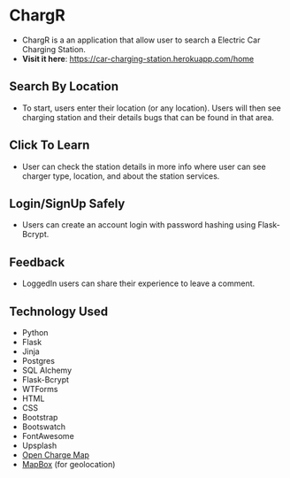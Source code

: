 # ChargR
- ChargR is a an application that allow user to search a Electric Car Charging Station.
- **Visit it here**: https://car-charging-station.herokuapp.com/home 

## Search By Location
- To start, users enter their location (or any location). Users will then see charging station and their details bugs that can be found in that area.

## Click To Learn
- User can check the station details in more info where user can see charger type, location, and about the station services. 

## Login/SignUp Safely
- Users can create an account login with password hashing using Flask-Bcrypt.

## Feedback 
- LoggedIn users can share their experience to leave a comment.

## Technology Used
 - Python
 - Flask
 - Jinja
 - Postgres
 - SQL Alchemy
 - Flask-Bcrypt
 - WTForms
 - HTML
 - CSS
 - Bootstrap
 - Bootswatch
 - FontAwesome
 - Upsplash 
 - [Open Charge Map](https://openchargemap.org/site/develop/api)
 - [MapBox](https://docs.mapbox.com/api/search/geocoding/) (for geolocation)  
